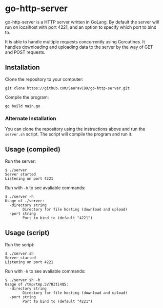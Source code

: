 # go-http-server

go-http-server is a HTTP server written in GoLang. By default the server will run on localhost with port 4221, and an option to specify which port to bind to.

It is able to handle multiple requests concurrently using Goroutines. It handles downloading and uploading data to the server by the way of GET and POST requests.


## Installation
Clone the repository to your computer:
```
git clone https://github.com/SauravC99/go-http-server.git
```

Compile the program:
```
go build main.go
```

### Alternate Installation

You can clone the repository using the instructions above and run the `server.sh` script. The script will compile the program and run it.


## Usage (compiled)
Run the server:
```console
$ ./server
Server started
Listening on port 4221
```

Run with `-h` to see avaliable commands:
```console
$ ./server -h
Usage of ./server:
  -directory string
        Directory for file hosting (download and upload)
  -port string
        Port to bind to (default "4221")
```


## Usage (script)
Run the script:
```console
$ ./server.sh
Server started
Listening on port 4221
```
Run with `-h` to see avaliable commands:
```console
$ ./server.sh -h
Usage of /tmp/tmp.5V70Zti4Q5:
  -directory string
        Directory for file hosting (download and upload)
  -port string
        Port to bind to (default "4221")
```